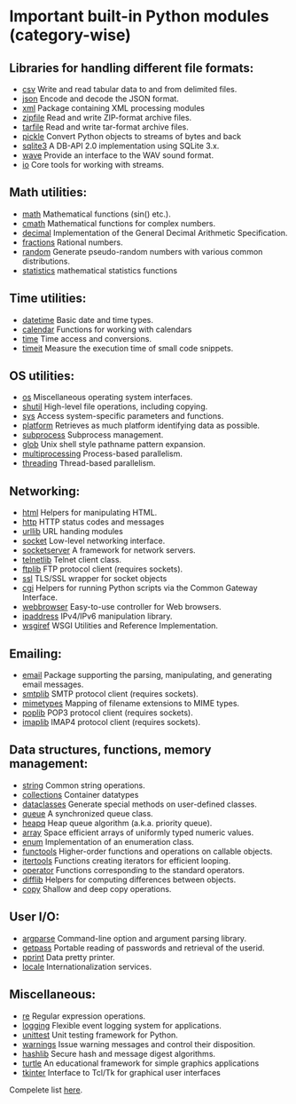 # Important built-in Python modules (category-wise)

## Libraries for handling different file formats:

- [csv](https://docs.python.org/3/library/csv.html)		Write and read tabular data to and from delimited files.
- [json](https://docs.python.org/3/library/json.html)		Encode and decode the JSON format.
- [xml](https://docs.python.org/3/library/xml.html)		Package containing XML processing modules 	
- [zipfile](https://docs.python.org/3/library/zipfile.html)	Read and write ZIP-format archive files.
- [tarfile](https://docs.python.org/3/library/tarfile.html)	Read and write tar-format archive files.
- [pickle](https://docs.python.org/3/library/pickle.html)	Convert Python objects to streams of bytes and back
- [sqlite3](https://docs.python.org/3/library/sqlite3.html)	A DB-API 2.0 implementation using SQLite 3.x.
- [wave](https://docs.python.org/3/library/wave.html)		Provide an interface to the WAV sound format.
- [io](https://docs.python.org/3/library/io.html)		Core tools for working with streams.


## Math utilities:

- [math](https://docs.python.org/3/library/math.html)			Mathematical functions (sin() etc.).
- [cmath](https://docs.python.org/3/library/cmath.html)			Mathematical functions for complex numbers.
- [decimal](https://docs.python.org/3/library/decimal.html)		Implementation of the General Decimal Arithmetic Specification.
- [fractions](https://docs.python.org/3/library/fractions.html)		Rational numbers.
- [random](https://docs.python.org/3/library/random.html)		Generate pseudo-random numbers with various common distributions.
- [statistics](https://docs.python.org/3/library/statistics.html)	mathematical statistics functions


## Time utilities:

- [datetime](https://docs.python.org/3/library/datetime.html)	Basic date and time types.
- [calendar](https://docs.python.org/3/library/calendar.html)	Functions for working with calendars
- [time](https://docs.python.org/3/library/time.html)		Time access and conversions.
- [timeit](https://docs.python.org/3/library/timeit.html)	Measure the execution time of small code snippets.


## OS utilities:

- [os](https://docs.python.org/3/library/os.html)				Miscellaneous operating system interfaces.
- [shutil](https://docs.python.org/3/library/shutil.html)			High-level file operations, including copying.
- [sys](https://docs.python.org/3/library/sys.html)				Access system-specific parameters and functions.
- [platform](https://docs.python.org/3/library/platform.html)			Retrieves as much platform identifying data as possible.
- [subprocess](https://docs.python.org/3/library/subprocess.html)		Subprocess management.
- [glob](https://docs.python.org/3/library/glob.html)				Unix shell style pathname pattern expansion.
- [multiprocessing](https://docs.python.org/3/library/multiprocessing.html)	Process-based parallelism.
- [threading](https://docs.python.org/3/library/threading.html)			Thread-based parallelism.


## Networking:

- [html](https://docs.python.org/3/library/html.html)			Helpers for manipulating HTML.
- [http](https://docs.python.org/3/library/http.html)			HTTP status codes and messages
- [urllib](https://docs.python.org/3/library/urllib.html)		URL handing modules
- [socket](https://docs.python.org/3/library/socket.html)		Low-level networking interface.
- [socketserver](https://docs.python.org/3/library/socketserver.html)	A framework for network servers.
- [telnetlib](https://docs.python.org/3/library/telnetlib.html)		Telnet client class.
- [ftplib](https://docs.python.org/3/library/ftplib.html)		FTP protocol client (requires sockets).
- [ssl](https://docs.python.org/3/library/ssl.html)			TLS/SSL wrapper for socket objects
- [cgi](https://docs.python.org/3/library/cgi.html)			Helpers for running Python scripts via the Common Gateway Interface.
- [webbrowser](https://docs.python.org/3/library/webbrowser.html)	Easy-to-use controller for Web browsers.
- [ipaddress](https://docs.python.org/3/library/ipaddress.html)		IPv4/IPv6 manipulation library.
- [wsgiref](https://docs.python.org/3/library/wsgiref.html)		WSGI Utilities and Reference Implementation.


## Emailing:

- [email](https://docs.python.org/3/library/email.html)		Package supporting the parsing, manipulating, and generating email messages.
- [smtplib](https://docs.python.org/3/library/smtplib.html)	SMTP protocol client (requires sockets).
- [mimetypes](https://docs.python.org/3/library/mimetypes.html)	Mapping of filename extensions to MIME types.
- [poplib](https://docs.python.org/3/library/poplib.html)	POP3 protocol client (requires sockets).
- [imaplib](https://docs.python.org/3/library/imaplib.html)	IMAP4 protocol client (requires sockets).


## Data structures, functions, memory management:

- [string](https://docs.python.org/3/library/string.html)		Common string operations.
- [collections](https://docs.python.org/3/library/collections.html)	Container datatypes
- [dataclasses](https://docs.python.org/3/library/dataclasses.html)	Generate special methods on user-defined classes.
- [queue](https://docs.python.org/3/library/queue.html)			A synchronized queue class.
- [heapq](https://docs.python.org/3/library/heapq.html)			Heap queue algorithm (a.k.a. priority queue).
- [array](https://docs.python.org/3/library/array.html)			Space efficient arrays of uniformly typed numeric values.
- [enum](https://docs.python.org/3/library/enum.html)			Implementation of an enumeration class.
- [functools](https://docs.python.org/3/library/functools.html)		Higher-order functions and operations on callable objects.
- [itertools](https://docs.python.org/3/library/itertools.html)		Functions creating iterators for efficient looping.
- [operator](https://docs.python.org/3/library/operator.html)		Functions corresponding to the standard operators.
- [difflib](https://docs.python.org/3/library/difflib.html)		Helpers for computing differences between objects.
- [copy](https://docs.python.org/3/library/copy.html)			Shallow and deep copy operations.


## User I/O:

- [argparse](https://docs.python.org/3/library/argparse.html)	Command-line option and argument parsing library.
- [getpass](https://docs.python.org/3/library/getpass.html)	Portable reading of passwords and retrieval of the userid.
- [pprint](https://docs.python.org/3/library/pprint.html)	Data pretty printer.
- [locale](https://docs.python.org/3/library/locale.html)	Internationalization services.


## Miscellaneous:

- [re](https://docs.python.org/3/library/re.html)		Regular expression operations.
- [logging](https://docs.python.org/3/library/logging.html)	Flexible event logging system for applications.
- [unittest](https://docs.python.org/3/library/unittest.html)	Unit testing framework for Python.
- [warnings](https://docs.python.org/3/library/warnings.html)	Issue warning messages and control their disposition.
- [hashlib](https://docs.python.org/3/library/hashlib.html)	Secure hash and message digest algorithms.
- [turtle](https://docs.python.org/3/library/turtle.html)	An educational framework for simple graphics applications
- [tkinter](https://docs.python.org/3/library/tkinter.html)	Interface to Tcl/Tk for graphical user interfaces
	

Compelete list [here](https://docs.python.org/3/py-modindex.html).
